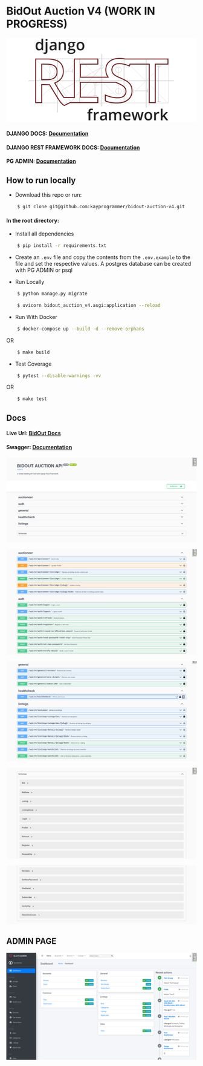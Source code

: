# BidOut Auction V4 (WORK IN PROGRESS)

![alt text](https://github.com/kayprogrammer/bidout-auction-v4/blob/main/display/django.png?raw=true)


#### DJANGO DOCS: [Documentation](https://docs.djangoproject.com/en/4.2/)
#### DJANGO REST FRAMEWORK DOCS: [Documentation](https://www.django-rest-framework.org/)

#### PG ADMIN: [Documentation](https://pgadmin.org) 


## How to run locally

* Download this repo or run: 
```bash
    $ git clone git@github.com:kayprogrammer/bidout-auction-v4.git
```

#### In the root directory:
- Install all dependencies
```bash
    $ pip install -r requirements.txt
```
- Create an `.env` file and copy the contents from the `.env.example` to the file and set the respective values. A postgres database can be created with PG ADMIN or psql

- Run Locally
```bash
    $ python manage.py migrate 
```
```bash
    $ uvicorn bidout_auction_v4.asgi:application --reload
```

- Run With Docker
```bash
    $ docker-compose up --build -d --remove-orphans
```
OR
```bash
    $ make build
```

- Test Coverage
```bash
    $ pytest --disable-warnings -vv
```
OR
```bash
    $ make test
```

## Docs
#### Live Url: [BidOut Docs](https://bidout-drf-api.cleverapps.io/) 
#### Swagger: [Documentation](https://swagger.io/docs/)

![alt text](https://github.com/kayprogrammer/bidout-auction-v4/blob/main/display/display1.png?raw=true)

![alt text](https://github.com/kayprogrammer/bidout-auction-v4/blob/main/display/display2.png?raw=true)

![alt text](https://github.com/kayprogrammer/bidout-auction-v4/blob/main/display/display3.png?raw=true)

![alt text](https://github.com/kayprogrammer/bidout-auction-v4/blob/main/display/display4.png?raw=true)

![alt text](https://github.com/kayprogrammer/bidout-auction-v4/blob/main/display/display5.png?raw=true)

## ADMIN PAGE
![alt text](https://github.com/kayprogrammer/bidout-auction-v4/blob/main/display/admin.png?raw=true)